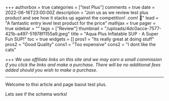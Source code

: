 +++
authorbox = true
categories = ["test Plus"]
comments = true
date = 2022-06-16T23:00:00Z
description = "Join us as we review test plus product and see how it stacks up against the competition! .com! 🛶"
lead = "A fantastic entry level test product for the price"
mathjax = true
pager = true
sidebar = ""
tags = ["Review"]
thumbnail = "/uploads/4dc0acce-7577-421b-a497-51978f1155a9.jpeg"
title = "Aqua Plus Inflatable SUP - A Super Fun SUP!"
toc = true
widgets = []
pros1 = "Its really great at doing stuff"
pros2 = "Good Quality"
cons1 = "Too expensive"
cons2 = "I dont like the cats"

+++
_We use affiliate links on this site and we may earn a small commission if you click the links and make a purchase. There will be no additional fees added should you wish to make a purchase._

***

Welcome to thsi article and page baout test plus.

Lets see if the schema works!
